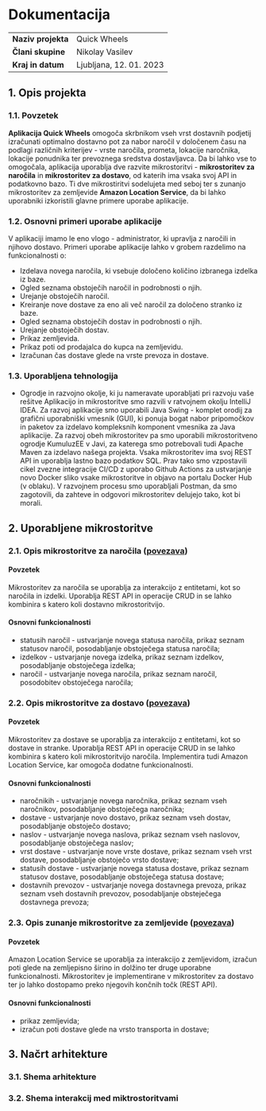# Dokumentacija
|                              |                                                     |
|:-----------------------------|:----------------------------------------------------|
|**Naziv projekta**            |Quick Wheels                                         |
|**Člani skupine**             |Nikolay Vasilev                                      |
|**Kraj in datum**             |Ljubljana, 12. 01. 2023                              |


## 1. Opis projekta
### 1.1. Povzetek
**Aplikacija Quick Wheels** omogoča skrbnikom vseh vrst dostavnih podjetij izračunati optimalno dostavno pot za nabor naročil v določenem času na podlagi različnih kriterijev - vrste naročila, prometa, lokacije naročnika, lokacije ponudnika ter prevoznega sredstva dostavljavca. Da bi lahko vse to omogočala, aplikacija uporablja dve razvite mikrostoritvi - **mikrostoritev za naročila** in **mikrostoritev za dostavo**, od katerih ima vsaka svoj API in podatkovno bazo. Ti dve mikrostiritvi sodelujeta med seboj ter s zunanjo mikrostoritev za zemljevide **Amazon Location Service**, da bi lahko uporabniki izkoristili glavne primere uporabe aplikacije.

### 1.2. Osnovni primeri uporabe aplikacije
V aplikaciji imamo le eno vlogo - administrator, ki upravlja z naročili in njihovo dostavo. Primeri uporabe aplikacije lahko v grobem razdelimo na funkcionalnosti o:
+	Izdelava novega naročila, ki vsebuje določeno količino izbranega izdelka iz baze.
+	Ogled seznama obstoječih naročil in podrobnosti o njih.
+	Urejanje obstoječih naročil.
+	Kreiranje nove dostave za eno ali več naročil za določeno stranko iz baze.
+	Ogled seznama obstoječih dostav in podrobnosti o njih.
+	Urejanje obstoječih dostav.
+	Prikaz zemljevida.
+	Prikaz poti od prodajalca do kupca na zemljevidu.
+	Izračunan čas dostave glede na vrste prevoza in dostave.


### 1.3. Uporabljena tehnologija
+ Ogrodje in razvojno okolje, ki ju nameravate uporabljati pri razvoju vaše rešitve
Aplikacijo in mikrostoritve smo razvili v ratvojnem okolju IntelliJ IDEA. Za razvoj aplikacije smo uporabili Java Swing - komplet orodij za grafični uporabniški vmesnik (GUI), ki ponuja bogat nabor pripomočkov in paketov za izdelavo kompleksnih komponent vmesnika za Java aplikacije. Za razvoj obeh mikrostoritev pa smo uporabili mikrostoritveno ogrodje KumuluzEE v Javi, za katerega smo potrebovali tudi Apache Maven za izdelavo našega projekta. Vsaka mikrostoritev ima svoj REST API in uporablja lastno bazo podatkov SQL. Prav tako smo vzpostavili cikel zvezne integracije CI/CD z uporabo Github Actions za ustvarjanje novo Docker sliko vsake mikrostoritve in objavo na portalu Docker Hub (v oblaku). V razvojnem procesu smo uporabljali Postman, da smo zagotovili, da zahteve in odgovori mikrostoritev delujejo tako, kot bi morali.

## 2. Uporabljene mikrostoritve
### 2.1. Opis mikrostoritve za naročila ([povezava](https://github.com/rso-2022-2023/RSO_S47_Order))
#### Povzetek
Mikrostoritev za naročila se uporablja za interakcijo z entitetami, kot so naročila in izdelki. Uporablja REST API in operacije CRUD in se lahko kombinira s katero koli dostavno mikrostoritvijo.
#### Osnovni funkcionalnosti
+	statusih naročil - ustvarjanje novega statusa naročila, prikaz seznam statusov naročil, posodabljanje obstoječega statusa naročila;
+	izdelkov - ustvarjanje novega izdelka, prikaz seznam izdelkov, posodabljanje obstoječega izdelka;
+	naročil - ustvarjanje novega naročila, prikaz seznam naročil, posodobitev obstoječega naročila;
### 2.2. Opis mikrostoritve za dostavo ([povezava](https://github.com/rso-2022-2023/RSO_S47_Delivery))
#### Povzetek
Mikrostoritev za dostave se uporablja za interakcijo z entitetami, kot so dostave in stranke. Uporablja REST API in operacije CRUD in se lahko kombinira s katero koli mikrostoritvijo naročila. Implementira tudi Amazon Location Service, kar omogoča dodatne funkcionalnosti.
#### Osnovni funkcionalnosti
+	naročnikih - ustvarjanje novega naročnika, prikaz seznam vseh naročnikov, posodabljanje obstoječega naročnika;
+	dostave - ustvarjanje novo dostavo, prikaz seznam vseh dostav, posodabljanje obstoječo dostavo;
+	naslov - ustvarjanje novega naslova, prikaz seznam vseh naslovov, posodabljanje obstoječega naslov;
+	vrst dostave - ustvarjanje nove vrste dostave, prikaz seznam vseh vrst dostave, posodabljanje obstoječo vrsto dostave;
+	statusih dostave - ustvarjanje novega statusa dostave, prikaz seznam statusov dostave, posodabljanje obstoječega statusa dostave;
+	dostavnih prevozov - ustvarjanje novega dostavnega prevoza, prikaz seznam vseh dostavnih prevozov, posodabljanje obsteječega dostavnega prevoza;

### 2.3. Opis zunanje mikrostoritve za zemljevide ([povezava](https://developers.google.com/maps/documentation))
#### Povzetek
Amazon Location Service se uporablja za interakcijo z zemljevidom, izračun poti glede na zemljepisno širino in dolžino ter druge uporabne funkcionalnosti. Mikrostoritev je implementirane v mikrostoritev za dostavo ter jo lahko dostopamo preko njegovih končnih točk (REST API).
#### Osnovni funkcionalnosti
+ prikaz zemljevida;
+ izračun poti dostave glede na vrsto transporta in dostave;

## 3. Načrt arhitekture
### 3.1. Shema arhitekture

### 3.2. Shema interakcij med miktrostoritvami
